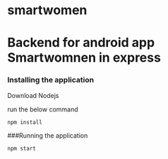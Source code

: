 # smartwomen

# Backend for android app Smartwomnen in express

### Installing the application

Download Nodejs

run the below command

```
npm install

```
###Running the application


```
npm start

```
